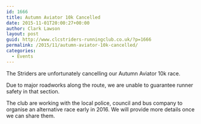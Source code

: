 ```yaml
---
id: 1666
title: Autumn Aviator 10k Cancelled
date: 2015-11-01T20:00:27+00:00
author: Clark Lawson
layout: post
guid: http://www.clcstriders-runningclub.co.uk/?p=1666
permalink: /2015/11/autumn-aviator-10k-cancelled/
categories:
  - Events
---
```

The Striders are unfortunately cancelling our Autumn Aviator 10k race.<!--more-->

Due to major roadworks along the route, we are unable to guarantee runner safety in that section.

The club are working with the local police, council and bus company to organise an alternative race early in 2016. We will provide more details once we can share them.